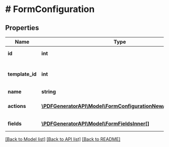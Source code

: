 # # FormConfiguration

## Properties

Name | Type | Description | Notes
------------ | ------------- | ------------- | -------------
**id** | **int** | Unique identifier | [optional]
**template_id** | **int** | Template ID which is connected to the form | [optional]
**name** | **string** | Form name | [optional]
**actions** | [**\PDFGeneratorAPI\Model\FormConfigurationNewActionsInner[]**](FormConfigurationNewActionsInner.md) | Array of action configurations | [optional]
**fields** | [**\PDFGeneratorAPI\Model\FormFieldsInner[]**](FormFieldsInner.md) | A list of form field objects | [optional]

[[Back to Model list]](../../README.md#models) [[Back to API list]](../../README.md#endpoints) [[Back to README]](../../README.md)
